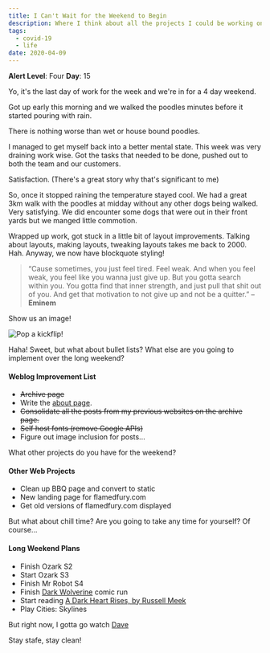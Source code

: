 ```yaml
---
title: I Can't Wait for the Weekend to Begin
description: Where I think about all the projects I could be working on.
tags:
  - covid-19
  - life
date: 2020-04-09
---
```


**Alert Level**: Four
**Day**: 15

Yo, it's the last day of work for the week and we're in for a 4 day weekend.

Got up early this morning and we walked the poodles minutes before it started pouring with rain.

There is nothing worse than wet or house bound poodles.

I managed to get myself back into a better mental state. This week was very draining work wise. Got the tasks that needed to be done, pushed out to both the team and our customers. 

Satisfaction. (There's a great story why that's significant to me)

So, once it stopped raining the temperature stayed cool. We had a great 3km walk with the poodles at midday without any other dogs being walked. Very satisfying. We did encounter some dogs that were out in their front yards but we manged little commotion. 

Wrapped up work, got stuck in a little bit of layout improvements. Talking about layouts, making layouts, tweaking layouts takes me back to 2000. Hah. Anyway, we now have blockquote styling!

>“Cause sometimes, you just feel tired. Feel weak. And when you feel weak, you feel like you wanna just give up. But you gotta search within you. You gotta find that inner strength, and just pull that shit out of you. And get that motivation to not give up and not be a quitter.” – **Eminem**

Show us an image!

![Pop a kickflip!](/assets/images/template/kickflip.jpg)

Haha! Sweet, but what about bullet lists? What else are you going to implement over the long weekend?

#### Weblog Improvement List
* ~~Archive page~~
* Write the [about page](/about/).
* ~~Consolidate all the posts from my previous websites on the archive page.~~
* ~~Self host fonts (remove Google APIs)~~
* Figure out image inclusion for posts...


What other projects do you have for the weekend?

#### Other Web Projects
* Clean up BBQ page and convert to static
* New landing page for flamedfury.com
* Get old versions of flamedfury.com displayed

But what about chill time? Are you going to take any time for yourself? Of course...

#### Long Weekend Plans
* Finish Ozark S2
* Start Ozark S3
* Finish Mr Robot S4
* Finish [Dark Wolverine](https://www.marvel.com/comics/series/7707/dark_wolverine_2009_-_2010) comic run
* Start reading [A Dark Heart Rises, by Russell Meek](https://www.thekhaladastone.com/)
* Play Cities: Skylines

But right now, I gotta go watch [Dave](https://thetvdb.com/series/dave)

Stay stafe, stay clean!